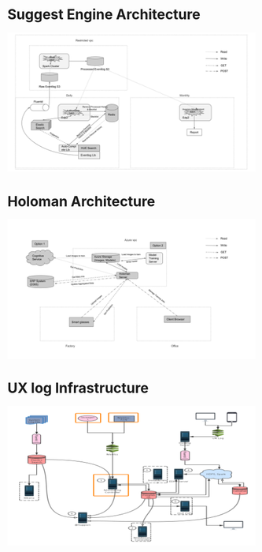 # Suggest Engine Architecture
![](./SuggestEngineArchitecture.svg)

# Holoman Architecture
![](./HolomanArchitecture.svg)

# UX log Infrastructure
![](./UXlogInfrastructure.svg)


